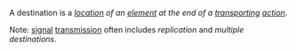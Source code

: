 A destination is a *[location](https://github.com/gcassel/Modular-Organization-Terminology/blob/master/terms/location.md) of an [element](https://github.com/gcassel/Modular-Organization-Terminology/blob/master/terms/element.md) at the end of a [transporting](https://github.com/gcassel/Modular-Organization-Terminology/blob/master/terms/transport.md) [action](https://github.com/gcassel/Modular-Organization-Terminology/blob/master/terms/action.md)*.

Note: [signal](https://github.com/gcassel/Modular-Organization-Terminology/blob/master/terms/signal.md) [transmission](https://github.com/gcassel/Modular-Organization-Terminology/blob/master/terms/transmit.md) often includes *replication* and *multiple destinations*.
